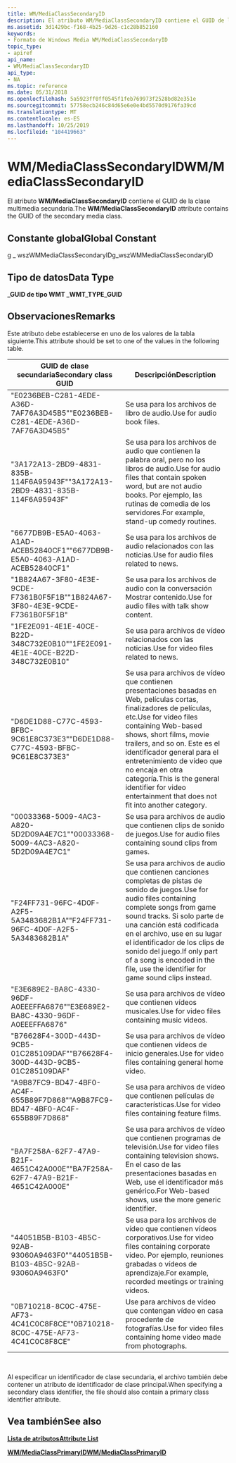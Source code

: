 ```yaml
---
title: WM/MediaClassSecondaryID
description: El atributo WM/MediaClassSecondaryID contiene el GUID de la clase multimedia secundaria.
ms.assetid: 3d1429bc-f168-4b25-9d26-c1c28b852160
keywords:
- Formato de Windows Media WM/MediaClassSecondaryID
topic_type:
- apiref
api_name:
- WM/MediaClassSecondaryID
api_type:
- NA
ms.topic: reference
ms.date: 05/31/2018
ms.openlocfilehash: 5a5923ff0ff0545f1feb769973f2528bd82e351e
ms.sourcegitcommit: 57758ecb246c84d65e6e0e4bd5570d9176fa39cd
ms.translationtype: MT
ms.contentlocale: es-ES
ms.lasthandoff: 10/25/2019
ms.locfileid: "104419663"
---
```

# <a name="wmmediaclasssecondaryid"></a><span data-ttu-id="69b01-104">WM/MediaClassSecondaryID</span><span class="sxs-lookup"><span data-stu-id="69b01-104">WM/MediaClassSecondaryID</span></span>

<span data-ttu-id="69b01-105">El atributo **WM/MediaClassSecondaryID** contiene el GUID de la clase multimedia secundaria.</span><span class="sxs-lookup"><span data-stu-id="69b01-105">The **WM/MediaClassSecondaryID** attribute contains the GUID of the secondary media class.</span></span>

## <a name="global-constant"></a><span data-ttu-id="69b01-106">Constante global</span><span class="sxs-lookup"><span data-stu-id="69b01-106">Global Constant</span></span>

<span data-ttu-id="69b01-107">g \_ wszWMMediaClassSecondaryID</span><span class="sxs-lookup"><span data-stu-id="69b01-107">g\_wszWMMediaClassSecondaryID</span></span>

## <a name="data-type"></a><span data-ttu-id="69b01-108">Tipo de datos</span><span class="sxs-lookup"><span data-stu-id="69b01-108">Data Type</span></span>

<span data-ttu-id="69b01-109">**\_GUID de tipo WMT \_**</span><span class="sxs-lookup"><span data-stu-id="69b01-109">**WMT\_TYPE\_GUID**</span></span>

## <a name="remarks"></a><span data-ttu-id="69b01-110">Observaciones</span><span class="sxs-lookup"><span data-stu-id="69b01-110">Remarks</span></span>

<span data-ttu-id="69b01-111">Este atributo debe establecerse en uno de los valores de la tabla siguiente.</span><span class="sxs-lookup"><span data-stu-id="69b01-111">This attribute should be set to one of the values in the following table.</span></span>



| <span data-ttu-id="69b01-112">GUID de clase secundaria</span><span class="sxs-lookup"><span data-stu-id="69b01-112">Secondary class GUID</span></span>                   | <span data-ttu-id="69b01-113">Descripción</span><span class="sxs-lookup"><span data-stu-id="69b01-113">Description</span></span>                                                                                                                                                                             |
|----------------------------------------|-----------------------------------------------------------------------------------------------------------------------------------------------------------------------------------------|
| <span data-ttu-id="69b01-114">"E0236BEB-C281-4EDE-A36D-7AF76A3D45B5"</span><span class="sxs-lookup"><span data-stu-id="69b01-114">"E0236BEB-C281-4EDE-A36D-7AF76A3D45B5"</span></span> | <span data-ttu-id="69b01-115">Se usa para los archivos de libro de audio.</span><span class="sxs-lookup"><span data-stu-id="69b01-115">Use for audio book files.</span></span>                                                                                                                                                               |
| <span data-ttu-id="69b01-116">"3A172A13-2BD9-4831-835B-114F6A95943F"</span><span class="sxs-lookup"><span data-stu-id="69b01-116">"3A172A13-2BD9-4831-835B-114F6A95943F"</span></span> | <span data-ttu-id="69b01-117">Se usa para los archivos de audio que contienen la palabra oral, pero no los libros de audio.</span><span class="sxs-lookup"><span data-stu-id="69b01-117">Use for audio files that contain spoken word, but are not audio books.</span></span> <span data-ttu-id="69b01-118">Por ejemplo, las rutinas de comedia de los servidores.</span><span class="sxs-lookup"><span data-stu-id="69b01-118">For example, stand-up comedy routines.</span></span>                                                                           |
| <span data-ttu-id="69b01-119">"6677DB9B-E5A0-4063-A1AD-ACEB52840CF1"</span><span class="sxs-lookup"><span data-stu-id="69b01-119">"6677DB9B-E5A0-4063-A1AD-ACEB52840CF1"</span></span> | <span data-ttu-id="69b01-120">Se usa para los archivos de audio relacionados con las noticias.</span><span class="sxs-lookup"><span data-stu-id="69b01-120">Use for audio files related to news.</span></span>                                                                                                                                                    |
| <span data-ttu-id="69b01-121">"1B824A67-3F80-4E3E-9CDE-F7361B0F5F1B"</span><span class="sxs-lookup"><span data-stu-id="69b01-121">"1B824A67-3F80-4E3E-9CDE-F7361B0F5F1B"</span></span> | <span data-ttu-id="69b01-122">Se usa para los archivos de audio con la conversación Mostrar contenido.</span><span class="sxs-lookup"><span data-stu-id="69b01-122">Use for audio files with talk show content.</span></span>                                                                                                                                             |
| <span data-ttu-id="69b01-123">"1FE2E091-4E1E-40CE-B22D-348C732E0B10"</span><span class="sxs-lookup"><span data-stu-id="69b01-123">"1FE2E091-4E1E-40CE-B22D-348C732E0B10"</span></span> | <span data-ttu-id="69b01-124">Se usa para archivos de vídeo relacionados con las noticias.</span><span class="sxs-lookup"><span data-stu-id="69b01-124">Use for video files related to news.</span></span>                                                                                                                                                    |
| <span data-ttu-id="69b01-125">"D6DE1D88-C77C-4593-BFBC-9C61E8C373E3"</span><span class="sxs-lookup"><span data-stu-id="69b01-125">"D6DE1D88-C77C-4593-BFBC-9C61E8C373E3"</span></span> | <span data-ttu-id="69b01-126">Se usa para archivos de vídeo que contienen presentaciones basadas en Web, películas cortas, finalizadores de películas, etc.</span><span class="sxs-lookup"><span data-stu-id="69b01-126">Use for video files containing Web-based shows, short films, movie trailers, and so on.</span></span> <span data-ttu-id="69b01-127">Este es el identificador general para el entretenimiento de vídeo que no encaja en otra categoría.</span><span class="sxs-lookup"><span data-stu-id="69b01-127">This is the general identifier for video entertainment that does not fit into another category.</span></span> |
| <span data-ttu-id="69b01-128">"00033368-5009-4AC3-A820-5D2D09A4E7C1"</span><span class="sxs-lookup"><span data-stu-id="69b01-128">"00033368-5009-4AC3-A820-5D2D09A4E7C1"</span></span> | <span data-ttu-id="69b01-129">Se usa para archivos de audio que contienen clips de sonido de juegos.</span><span class="sxs-lookup"><span data-stu-id="69b01-129">Use for audio files containing sound clips from games.</span></span>                                                                                                                                  |
| <span data-ttu-id="69b01-130">"F24FF731-96FC-4D0F-A2F5-5A3483682B1A"</span><span class="sxs-lookup"><span data-stu-id="69b01-130">"F24FF731-96FC-4D0F-A2F5-5A3483682B1A"</span></span> | <span data-ttu-id="69b01-131">Se usa para archivos de audio que contienen canciones completas de pistas de sonido de juegos.</span><span class="sxs-lookup"><span data-stu-id="69b01-131">Use for audio files containing complete songs from game sound tracks.</span></span> <span data-ttu-id="69b01-132">Si solo parte de una canción está codificada en el archivo, use en su lugar el identificador de los clips de sonido del juego.</span><span class="sxs-lookup"><span data-stu-id="69b01-132">If only part of a song is encoded in the file, use the identifier for game sound clips instead.</span></span>                   |
| <span data-ttu-id="69b01-133">"E3E689E2-BA8C-4330-96DF-A0EEEFFA6876"</span><span class="sxs-lookup"><span data-stu-id="69b01-133">"E3E689E2-BA8C-4330-96DF-A0EEEFFA6876"</span></span> | <span data-ttu-id="69b01-134">Se usa para archivos de vídeo que contienen vídeos musicales.</span><span class="sxs-lookup"><span data-stu-id="69b01-134">Use for video files containing music videos.</span></span>                                                                                                                                            |
| <span data-ttu-id="69b01-135">"B76628F4-300D-443D-9CB5-01C285109DAF"</span><span class="sxs-lookup"><span data-stu-id="69b01-135">"B76628F4-300D-443D-9CB5-01C285109DAF"</span></span> | <span data-ttu-id="69b01-136">Se usa para archivos de vídeo que contienen vídeos de inicio generales.</span><span class="sxs-lookup"><span data-stu-id="69b01-136">Use for video files containing general home video.</span></span>                                                                                                                                      |
| <span data-ttu-id="69b01-137">"A9B87FC9-BD47-4BF0-AC4F-655B89F7D868"</span><span class="sxs-lookup"><span data-stu-id="69b01-137">"A9B87FC9-BD47-4BF0-AC4F-655B89F7D868"</span></span> | <span data-ttu-id="69b01-138">Se usa para archivos de vídeo que contienen películas de características.</span><span class="sxs-lookup"><span data-stu-id="69b01-138">Use for video files containing feature films.</span></span>                                                                                                                                           |
| <span data-ttu-id="69b01-139">"BA7F258A-62F7-47A9-B21F-4651C42A000E"</span><span class="sxs-lookup"><span data-stu-id="69b01-139">"BA7F258A-62F7-47A9-B21F-4651C42A000E"</span></span> | <span data-ttu-id="69b01-140">Se usa para archivos de vídeo que contienen programas de televisión.</span><span class="sxs-lookup"><span data-stu-id="69b01-140">Use for video files containing television shows.</span></span> <span data-ttu-id="69b01-141">En el caso de las presentaciones basadas en Web, use el identificador más genérico.</span><span class="sxs-lookup"><span data-stu-id="69b01-141">For Web-based shows, use the more generic identifier.</span></span>                                                                                  |
| <span data-ttu-id="69b01-142">"44051B5B-B103-4B5C-92AB-93060A9463F0"</span><span class="sxs-lookup"><span data-stu-id="69b01-142">"44051B5B-B103-4B5C-92AB-93060A9463F0"</span></span> | <span data-ttu-id="69b01-143">Se usa para los archivos de vídeo que contienen vídeos corporativos.</span><span class="sxs-lookup"><span data-stu-id="69b01-143">Use for video files containing corporate video.</span></span> <span data-ttu-id="69b01-144">Por ejemplo, reuniones grabadas o vídeos de aprendizaje.</span><span class="sxs-lookup"><span data-stu-id="69b01-144">For example, recorded meetings or training videos.</span></span>                                                                                      |
| <span data-ttu-id="69b01-145">"0B710218-8C0C-475E-AF73-4C41C0C8F8CE"</span><span class="sxs-lookup"><span data-stu-id="69b01-145">"0B710218-8C0C-475E-AF73-4C41C0C8F8CE"</span></span> | <span data-ttu-id="69b01-146">Use para archivos de vídeo que contengan vídeo en casa procedente de fotografías.</span><span class="sxs-lookup"><span data-stu-id="69b01-146">Use for video files containing home video made from photographs.</span></span>                                                                                                                        |



 

<span data-ttu-id="69b01-147">Al especificar un identificador de clase secundaria, el archivo también debe contener un atributo de identificador de clase principal.</span><span class="sxs-lookup"><span data-stu-id="69b01-147">When specifying a secondary class identifier, the file should also contain a primary class identifier attribute.</span></span>

## <a name="see-also"></a><span data-ttu-id="69b01-148">Vea también</span><span class="sxs-lookup"><span data-stu-id="69b01-148">See also</span></span>

<dl> <dt>

[<span data-ttu-id="69b01-149">**Lista de atributos**</span><span class="sxs-lookup"><span data-stu-id="69b01-149">**Attribute List**</span></span>](attribute-list.md)
</dt> <dt>

[<span data-ttu-id="69b01-150">**WM/MediaClassPrimaryID**</span><span class="sxs-lookup"><span data-stu-id="69b01-150">**WM/MediaClassPrimaryID**</span></span>](wm-mediaprimaryid.md)
</dt> </dl>

 

 




